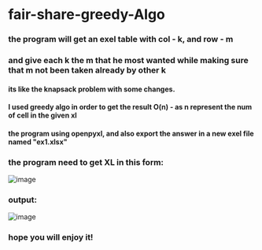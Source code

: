 # fair-share-greedy-Algo
### the program will get an exel table with col - k, and row - m 
### and give each k the m that he most wanted while making sure that m not been taken already by other k 
#### its like the knapsack problem with some changes.
#### I used greedy algo in order to get the result O(n) - as n represent the num of cell in the given xl 
#### the program using openpyxl, and also export the answer in a new exel file named "ex1.xlsx"

### the program need to get XL in this form:
![image](https://user-images.githubusercontent.com/73063199/183287856-726ff9b8-fdc9-4fd1-b7cd-c4c9cec85067.png)


### output:
![image](https://user-images.githubusercontent.com/73063199/183287910-5d659c53-0928-4a5c-be27-89ae4dca291e.png)

### hope you will enjoy it!
